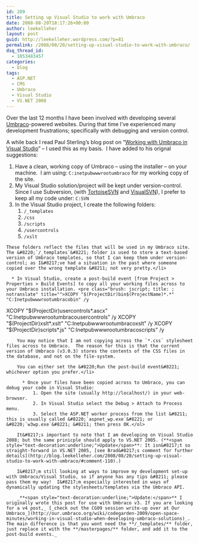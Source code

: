 ```yaml
---
id: 289
title: Setting up Visual Studio to work with Umbraco
date: 2008-08-20T18:17:26+00:00
author: leekelleher
layout: post
guid: http://leekelleher.wordpress.com/?p=81
permalink: /2008/08/20/setting-up-visual-studio-to-work-with-umbraco/
dsq_thread_id:
  - 1053483457
categories:
  - blog
tags:
  - ASP.NET
  - CMS
  - Umbraco
  - Visual Studio
  - VS.NET 2008
---
```

Over the last 12 months I have been involved with developing several [Umbraco](http://umbraco.org/)-powered websites. During that time I&#8217;ve experienced many development frustrations; specifically with debugging and version control.

A while back I read Paul Sterling&#8217;s blog post on &#8220;[Working with Umbraco in Visual Studio](http://www.motusconnect.com/blog/2007/12/10/working%20with%20umbraco%20in%20visual%20studio.aspx)&#8221; &#8211; I used this as my basis.  I have added to his orignal suggestions:

  1. Have a clean, working copy of Umbraco &#8211; using the installer &#8211; on your machine.  I am using: `C:inetpubwwwrootumbraco` for my working copy of the site.
  2. My Visual Studio solution/project will be kept under version-control.  Since I use Subversion, (with [TortoiseSVN](http://tortoisesvn.net/) and [VisualSVN](http://www.visualsvn.com/visualsvn/)), I prefer to keep all my code under: `C:SVN`
  3. In the Visual Studio project, I create the following folders: 
      1. `/_templates`
      2. `/css`
      3. `/scripts`
      4. `/usercontrols`
      5. `/xslt`
    
    These folders reflect the files that will be used in my Umbraco site.  The &#8220;`/_templates`&#8221; folder is used to store a text-based version of Umbraco templates, so that I can keep them under version-control; as I&#8217;ve had a situation in the past where someone copied over the wrong template &#8211; not very pretty.</li> 
    
      * In Visual Studio, create a post-build event [from Project > Properties > Build Events] to copy all your working files across to your Umbraco installation. <pre class="brush: jscript; title: ; notranslate" title="">XCOPY "$(ProjectDir)bin$(ProjectName)*.*" "C:Inetpubwwwrootumbracobin" /y
XCOPY "$(ProjectDir)usercontrols*.ascx" "C:Inetpubwwwrootumbracousercontrols" /y
XCOPY "$(ProjectDir)xslt*.xslt" "C:Inetpubwwwrootumbracoxslt" /y
XCOPY "$(ProjectDir)scripts*.js" "C:Inetpubwwwrootumbracoscripts" /y</pre>
        
        You may notice that I am not copying across the `*.css` stylesheet files across to Umbraco.  The reason for this is that the current version of Umbraco (v3.0.3) stores the contents of the CSS files in the database, and not on the file-system.
        
        You can either set the &#8220;Run the post-build event&#8221; whichever option you prefer.</li> 
        
          * Once your files have been copied across to Umbraco, you can debug your code in Visual Studio: 
              1. Open the site (usually http://localhost/) in your web-browser.
              2. In Visual Studio select the Debug > Attach to Process menu.
              3. Select the ASP.NET worker process from the list &#8211; this is usually called &#8220;`aspnet_wp.exe`&#8221; or &#8220;`w3wp.exe`&#8221; &#8211; then press OK.</ol> 
        
        It&#8217;s important to note that I am developing on Visual Studio 2008; but the same prinicple should apply to VS.NET 2005. (**<span style="text-decoration:underline;">Update</span>**: It isn&#8217;t so straight-forward in VS.NET 2005, [see Brad&#8217;s comment for further details](http://blog.leekelleher.com/2008/08/20/setting-up-visual-studio-to-work-with-umbraco/#comment-110).)
        
        I&#8217;m still looking at ways to improve my development set-up with Umbraco/Visual Studio, so if anyone has any tips &#8211; please pass them my way!  I&#8217;m especially interested in ways of dynamically updating the stylesheets/templates via the Umbraco API.
        
        _**<span style="text-decoration:underline;">Update:</span>** I originally wrote this post for use with Umbraco v3. If you are looking for a v4 post,_ [_check out the CG09 session write-up over at Our Umbraco_](http://our.umbraco.org/wiki/codegarden-2009/open-space-minutes/working-in-visual-studio-when-developing-umbraco-solutions)_. The main difference is that you wont need the **/_templates/** folder, just replace it with the **/masterpages/** folder, and add it to the post-build events._